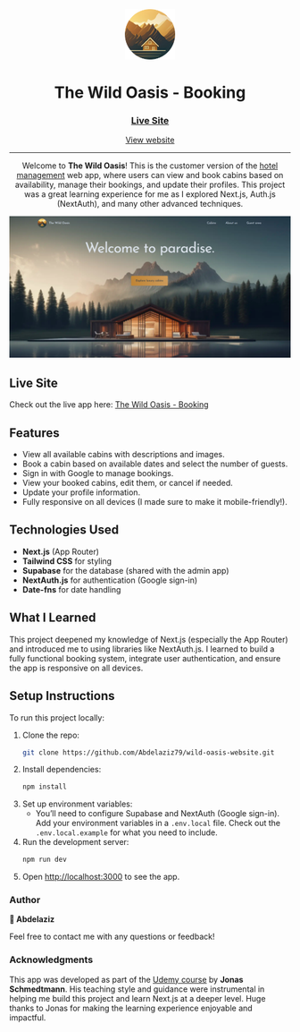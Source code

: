<div align="center">

  <img src="./public/logo.png" alt="logo" width="90" height="auto">

  <h1>The Wild Oasis - Booking</h1>

  <h3>
    <a href="https://the-wild-oasis-booking-alamin.vercel.app">
      <strong>Live Site</strong>
    </a>
  </h3>

  <div align="center">
    <a href="https://wild-oasis-website-eight.vercel.app/">View website</a>
  </div>

  <hr>

</div>



<!-- Brief -->
<p align="center">
Welcome to <b>The Wild Oasis</b>! This is the customer version of the <a href="https://github.com/CodeWithAlamin/The-Wild-Oasis">hotel management</a> web app, where users can view and book cabins based on availability, manage their bookings, and update their profiles. This project was a great learning experience for me as I explored Next.js, Auth.js (NextAuth), and many other advanced techniques.
</p>

<!-- Screenshot -->
<a align="center" href="https://the-wild-oasis-booking-alamin.vercel.app">

![Screenshot](./public/pr3.png)

</a>

## Live Site

Check out the live app here: [The Wild Oasis - Booking](https://the-wild-oasis-booking-alamin.vercel.app/)

## Features

- View all available cabins with descriptions and images.
- Book a cabin based on available dates and select the number of guests.
- Sign in with Google to manage bookings.
- View your booked cabins, edit them, or cancel if needed.
- Update your profile information.
- Fully responsive on all devices (I made sure to make it mobile-friendly!).

## Technologies Used

- **Next.js** (App Router)
- **Tailwind CSS** for styling
- **Supabase** for the database (shared with the admin app)
- **NextAuth.js** for authentication (Google sign-in)
- **Date-fns** for date handling

## What I Learned

This project deepened my knowledge of Next.js (especially the App Router) and introduced me to using libraries like NextAuth.js. I learned to build a fully functional booking system, integrate user authentication, and ensure the app is responsive on all devices.

## Setup Instructions

To run this project locally:

1. Clone the repo:
   ```bash
   git clone https://github.com/Abdelaziz79/wild-oasis-website.git
   ```
2. Install dependencies:
   ```bash
   npm install
   ```
3. Set up environment variables:
   - You’ll need to configure Supabase and NextAuth (Google sign-in). Add your environment variables in a `.env.local` file. Check out the `.env.local.example` for what you need to include.
4. Run the development server:
   ```bash
   npm run dev
   ```
5. Open [http://localhost:3000](http://localhost:3000) to see the app.

### Author

<b>👤 Abdelaziz</b>

Feel free to contact me with any questions or feedback!

### Acknowledgments

This app was developed as part of the [Udemy course](https://www.udemy.com/course/the-ultimate-react-course) by **Jonas Schmedtmann**. His teaching style and guidance were instrumental in helping me build this project and learn Next.js at a deeper level. Huge thanks to Jonas for making the learning experience enjoyable and impactful.
